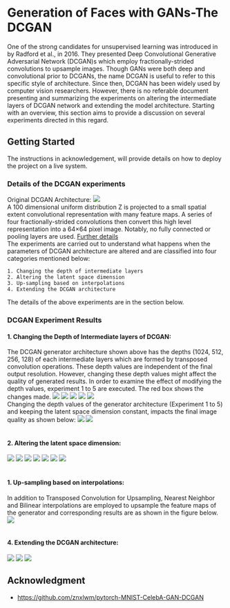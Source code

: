 # Generation of Faces with GANs-The DCGAN
One of the strong candidates for unsupervised learning was introduced in by Radford et al., in 2016. They presented Deep Convolutional Generative Adversarial Network (DCGAN)s which employ fractionally-strided convolutions to upsample images. Though GANs were both deep and convolutional prior to DCGANs, the name DCGAN is useful to refer to this specific style of architecture. Since then, DCGAN has been widely used by computer vision researchers. However, there is no referable document presenting and summarizing the experiments on altering the intermediate layers of DCGAN network and extending the model architecture. Starting with an overview, this section aims to provide a discussion on several experiments directed in this regard.
## Getting Started

The instructions in acknowledgement, will provide details on how to deploy the project on a live system.

### Details of the DCGAN experiments
Original DCGAN Architecture:
![ ](https://github.com/AnushaManila/Master-Thesis/blob/master/05_Thesis_Slides/Slide23.jpg)</br>
A 100 dimensional uniform distribution Z is projected to a small spatial extent convolutional representation with many feature maps. A series of four fractionally-strided convolutions then convert this high level representation into a 64×64 pixel image. Notably, no fully connected or pooling layers are used. [Further details](http://bamos.github.io/2016/08/09/deep-completion/) </br>
The experiments are carried out to understand what happens when the parameters of DCGAN architecture are altered and are classified into four categories mentioned below:

```
1. Changing the depth of intermediate layers
2. Altering the latent space dimension
3. Up-sampling based on interpolations
4. Extending the DCGAN architecture
```
The details of the above experiments are in the section below.
### DCGAN Experiment Results

#### 1. Changing the Depth of Intermediate layers of DCGAN:
The DCGAN generator architecture shown above has the depths (1024, 512, 256, 128) of each intermediate layers which are formed by transposed convolution operations. These depth values are independent of the final output resolution. However, changing these depth values might affect the quality of generated results. In order to examine the effect of modifying the depth values, experiment 1 to 5 are executed. The red box shows the changes made.
![ ](https://github.com/AnushaManila/Master-Thesis/blob/master/05_Thesis_Slides/Slide24.jpg)
![ ](https://github.com/AnushaManila/Master-Thesis/blob/master/05_Thesis_Slides/Slide25.jpg)
![ ](https://github.com/AnushaManila/Master-Thesis/blob/master/05_Thesis_Slides/Slide26.jpg)
![ ](https://github.com/AnushaManila/Master-Thesis/blob/master/05_Thesis_Slides/Slide27.jpg)
![ ](https://github.com/AnushaManila/Master-Thesis/blob/master/05_Thesis_Slides/Slide28.jpg)</br>
Changing the depth values of the generator architecture (Experiment 1 to 5) and keeping the latent space dimension constant, impacts the final image quality as shown below:
![ ](https://github.com/AnushaManila/Master-Thesis/blob/master/05_Thesis_Slides/Slide29.jpg)
![ ](https://github.com/AnushaManila/Master-Thesis/blob/master/05_Thesis_Slides/Slide30.jpg)</br></br>
#### 2. Altering the latent space dimension:
![ ](https://github.com/AnushaManila/Master-Thesis/blob/master/05_Thesis_Slides/Slide31.jpg)
![ ](https://github.com/AnushaManila/Master-Thesis/blob/master/05_Thesis_Slides/Slide32.jpg)
![ ](https://github.com/AnushaManila/Master-Thesis/blob/master/05_Thesis_Slides/Slide33.jpg)
![ ](https://github.com/AnushaManila/Master-Thesis/blob/master/05_Thesis_Slides/Slide34.jpg)
![ ](https://github.com/AnushaManila/Master-Thesis/blob/master/05_Thesis_Slides/Slide35.jpg)
![ ](https://github.com/AnushaManila/Master-Thesis/blob/master/05_Thesis_Slides/Slide36.jpg)
![ ](https://github.com/AnushaManila/Master-Thesis/blob/master/05_Thesis_Slides/Slide37.jpg)
</br></br>
#### 1. Up-sampling based on interpolations:
In addition to Transposed Convolution for Upsampling, Nearest Neighbor and Bilinear interpolations are employed to upsample the feature maps of the generator and corresponding results are as shown in the figure below.
![ ](https://github.com/AnushaManila/Master-Thesis/blob/master/05_Thesis_Slides/Slide39.jpg)</br></br>
#### 4. Extending the DCGAN architecture:
![ ](https://github.com/AnushaManila/Master-Thesis/blob/master/05_Thesis_Slides/Slide40.jpg)
![ ](https://github.com/AnushaManila/Master-Thesis/blob/master/05_Thesis_Slides/Slide42.jpg)
![ ](https://github.com/AnushaManila/Master-Thesis/blob/master/05_Thesis_Slides/Slide44.jpg)
## Acknowledgment

* https://github.com/znxlwm/pytorch-MNIST-CelebA-GAN-DCGAN


